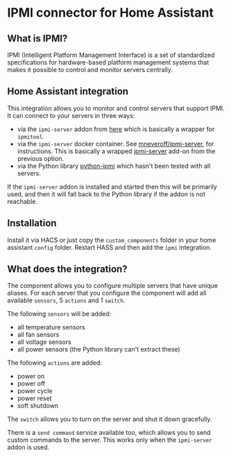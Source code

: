 # IPMI connector for Home Assistant

## What is IPMI?
IPMI (Intelligent Platform Management Interface) is a set of standardized specifications for
hardware-based platform management systems that makes it possible to control and monitor servers centrally.

## Home Assistant integration
This integration allows you to monitor and control servers that support IPMI.
It can connect to your servers in three ways:
- via the `ipmi-server` addon from [here](https://github.com/ateodorescu/home-assistant-addons) which is
    basically a wrapper for `ipmitool`.
- via the `ipmi-server` docker container. See [mneveroff/ipmi-server](https://hub.docker.com/repository/docker/mneveroff/ipmi-server), for instructions. This is basically a wrapped [ipmi-server](https://github.com/ateodorescu/home-assistant-addons) add-on from the previous option.
- via the Python library [python-ipmi](https://github.com/kontron/python-ipmi)
which hasn't been tested with all servers.


If the `ipmi-server` addon is installed and started then this will be primarily used,
and then it will fall back to the Python library if the addon is not reachable.

## Installation
Install it via HACS or just copy the `custom_components` folder in your home assistant `config` folder.
Restart HASS and then add the `ipmi` integration.

## What does the integration?
The component allows you to configure multiple servers that have unique aliases.
For each server that you configure the component will add all available `sensors`, 5 `actions` and 1 `switch`.

The following `sensors` will be added:
- all temperature sensors
- all fan sensors
- all voltage sensors
- all power sensors (the Python library can't extract these)

The following `actions` are added:
- power on
- power off
- power cycle
- power reset
- soft shutdown

The `switch` allows you to turn on the server and shut it down gracefully.

There is a `send command` service available too, which allows you to send custom commands
to the server. This works only when the `ipmi-server` addon is used.
